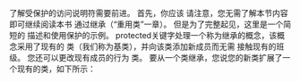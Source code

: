 

了解受保护的访问说明符需要前进。 首先，你应该
请注意，您无需了解本节内容即可继续阅读本书
通过继承（“重用类”一章）。 但是为了完整起见，这里是一个简短的
描述和使用保护的示例。
protected关键字处理一个称为继承的概念，该概念采用了现有的
类（我们称为基类），并向该类添加新成员而无需
接触现有的班级。 您还可以更改现有成员的行为
类。 要从一个类继承，您说您的新类扩展了一个现有的类，如下所示：


